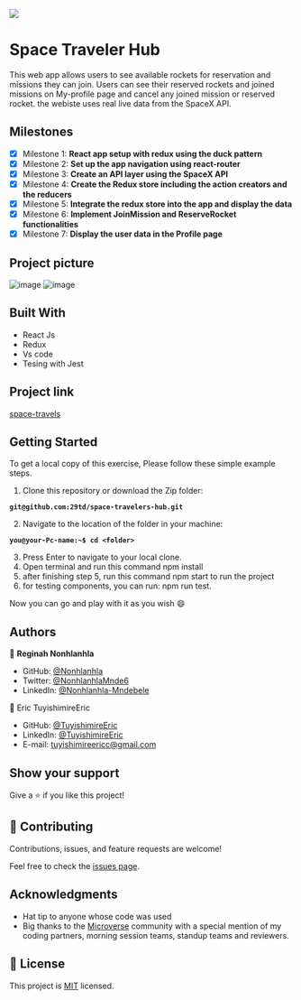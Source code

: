 
![](https://img.shields.io/badge/Microverse-blueviolet)
# Space Traveler Hub
This web app allows users to see available rockets for reservation and missions they can join. Users can see their reserved rockets and joined missions on My-profile page and cancel any joined mission or reserved rocket. the webiste uses real live data from the SpaceX API.

## Milestones

- [x] Milestone 1: **React app setup with redux using the duck pattern**
- [x] Milestone 2: **Set up the app navigation using react-router**
- [x] Milestone 3: **Create an API layer using the SpaceX API**
- [x] Milestone 4: **Create the Redux store including the action creators and the reducers**
- [x] Milestone 5: **Integrate the redux store into the app and display the data**
- [x] Milestone 6: **Implement JoinMission and ReserveRocket functionalities**
- [x] Milestone 7: **Display the user data in the Profile page**

## Project picture
![image](https://user-images.githubusercontent.com/102757126/187937621-8736f970-dff4-4a31-a818-07dbb670cd6e.png)
![image](https://user-images.githubusercontent.com/102757126/187937700-cedcabb7-5db7-4303-9836-717484e44735.png)


## Built With 

- React Js
- Redux
- Vs code
- Tesing with Jest

## Project link
[space-travels](https://t5space-travelers.netlify.app/)

## Getting Started
To get a local copy of this exercise, Please follow these simple example steps.

1. Clone this repository or download the Zip folder:

**``git@github.com:29td/space-travelers-hub.git``**

2. Navigate to the location of the folder in your machine:

**``you@your-Pc-name:~$ cd <folder>``**

3. Press Enter to navigate to your local clone.
4. Open terminal and run this command npm install
5. after finishing step 5, run this command npm start to run the project
6. for testing components, you can run: npm run test.

Now you can go and play with it as you wish :smile:

## Authors

👤 **Reginah Nonhlanhla**

- GitHub: [@Nonhlanhla](https://https://github.com/29td)
- Twitter: [@NonhlanhlaMnde6](https://twitter.com/NonhlanhlaMnde6)
- LinkedIn: [@Nonhlanhla-Mndebele](https://www.linkedin.com/in/Nonhlanhla-Mndebele/)

👤 Eric TuyishimireEric

- GitHub: [@TuyishimireEric](https://github.com/TuyishimireEric)
- LinkedIn: [@TuyishimireEric](https://www.linkedin.com/in/TuyishimireEric/)
- E-mail: <a href="mailto:tuyishimireericc@gmail.com">tuyishimireericc@gmail.com</a>

## Show your support
Give a ⭐️ if you like this project!

## 🤝 Contributing

Contributions, issues, and feature requests are welcome!

Feel free to check the [issues page](https://github.com/29td/space-travelers-hub/issues).

## Acknowledgments

- Hat tip to anyone whose code was used
- Big thanks to the [Microverse](https://bit.ly/MicroverseTN) community with a special mention of my coding partners, morning session teams, standup teams and reviewers.

## 📝 License
This project is [MIT](./LICENSE.txt) licensed.
